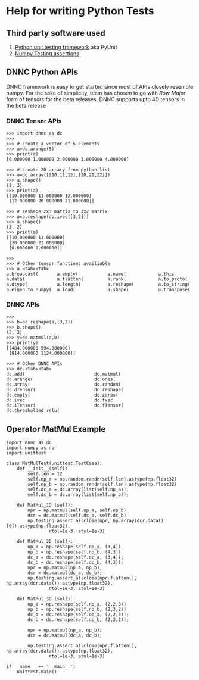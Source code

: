 # Help for writing Python Tests

## Third party software used

1. [Python unit testing framework](https://docs.python.org/2/library/unittest.html) aka PyUnit
1. [Numpy Testing assertions](https://docs.scipy.org/doc/numpy/reference/routines.testing.html)

## DNNC Python APIs
DNNC framework is easy to get started since most of APIs closely resemble numpy.
For the sake of simplicity, team has chosen to go with *Row Major* form of tensors for the beta releases. 
DNNC supports upto 4D tensors in the beta release

### DNNC Tensor APIs

```
>>> import dnnc as dc
>>>
>>> # create a vector of 5 elements
>>> a=dc.arange(5)
>>> print(a)
[0.000000 1.000000 2.000000 3.000000 4.000000]

>>> # create 2D arrary from python list
>>> a=dc.array([[10,11,12],[20,21,22]])
>>> a.shape()
(2, 3)
>>> print(a)
[[10.000000 11.000000 12.000000]
 [12.000000 20.000000 21.000000]]

>>> # reshape 2x3 matrix to 3x2 matrix
>>> a=a.reshape(dc.ivec([3,2]))
>>> a.shape()
(3, 2)
>>> print(a)
[[10.000000 11.000000]
 [20.000000 21.000000]
 [0.000000 0.000000]]

>>>
>>> # Other tensor functions availiable
>>> a.<tab><tab>
a.broadcast(       a.empty(           a.name(            a.this             
a.data(            a.flatten(         a.rank(            a.to_proto(        
a.dtype(           a.length(          a.reshape(         a.to_string(       
a.eigen_to_numpy(  a.load(            a.shape(           a.transpose(  

```

### DNNC APIs

``` 
>>> 
>>> b=dc.reshape(a,(3,2))
>>> b.shape()
(3, 2)
>>> y=dc.matmul(a,b)
>>> print(y)
[[484.000000 594.000000]
 [914.000000 1124.000000]]

>>> # Other DNNC APIs
>>> dc.<tab><tab>
dc.add(                          dc.matmul(
dc.arange(                       dc.ones(
dc.array(                        dc.random(
dc.dTensor(                      dc.reshape(
dc.empty(                        dc.zeros(
dc.ivec                          dc.fvec
dc.iTensor(                      dc.fTensor(
dc.thresholded_relu(
```

## Operator MatMul Example 

```
import dnnc as dc
import numpy as np
import unittest

class MatMulTest(unittest.TestCase):
    def __init__(self):
        self.len = 12
        self.np_a = np.random.randn(self.len).astype(np.float32)
        self.np_b = np.random.randn(self.len).astype(np.float32)
        self.dc_a = dc.array(list(self.np_a));
        self.dc_b = dc.array(list(self.np_b));

    def MatMul_1D (self):
        npr = np.matmul(self.np_a, self.np_b)
        dcr = dc.matmul(self.dc_a, self.dc_b)
        np.testing.assert_allclose(npr, np.array(dcr.data()[0]).astype(np.float32),
                rtol=1e-3, atol=1e-3)

    def MatMul_2D (self):
        np_a = np.reshape(self.np_a, (3,4))
        np_b = np.reshape(self.np_b, (4,3))
        dc_a = dc.reshape(self.dc_a, (3,4));
        dc_b = dc.reshape(self.dc_b, (4,3));
        npr = np.matmul(np_a, np_b);
        dcr = dc.matmul(dc_a, dc_b);
        np.testing.assert_allclose(npr.flatten(), np.array(dcr.data()).astype(np.float32),
                rtol=1e-3, atol=1e-3)

    def MatMul_3D (self):
        np_a = np.reshape(self.np_a, (2,2,3))
        np_b = np.reshape(self.np_b, (2,3,2))
        dc_a = dc.reshape(self.dc_a, (2,2,3));
        dc_b = dc.reshape(self.dc_b, (2,3,2));

        npr = np.matmul(np_a, np_b);
        dcr = dc.matmul(dc_a, dc_b);

        np.testing.assert_allclose(npr.flatten(), np.array(dcr.data()).astype(np.float32),
                rtol=1e-3, atol=1e-3)

if __name__ == '__main__':
    unittest.main()
```

